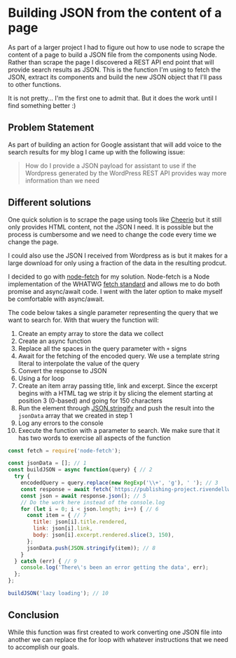 # Building JSON from the content of a page

As part of a larger project I had to figure out how to use node to scrape the content of a page to build a JSON file from the components using Node. Rather than scrape the page I discovered a REST API end point that will provide search results as JSON. This is the function I'm using to fetch the JSON, extract its components and build the new JSON object that I'll pass to other functions.

It is not pretty... I'm the first one to admit that. But it does the work until I find something better :)

## Problem Statement

As part of building an action for Google assistant that will add voice to the search results for my blog I came up with the following issue:

> How do I provide a JSON payload for assistant to use if the Wordpress generated by the WordPress REST API provides way more information than we need

## Different solutions

One quick solution is to scrape the page using tools like [Cheerio](https://www.npmjs.com/package/cheerio) but it still only provides HTML content, not the JSON I need. It is possible but the process is cumbersome and we need to change the code every time we change the page.

I could also use the JSON I received from Wordpress as is  but it makes for a large download for only using a fraction of the data in the resulting prodcut.

I decided to go with [node-fetch](https://github.com/bitinn/node-fetch) for my solution. Node-fetch is a Node implementation of the WHATWG [fetch standard](https://github.com/whatwg/fetch) and allows me to do both promise and async/await code. I went with the later option to make myself be comfortable with async/await.

The code below takes a single parameter representing the query that we want to search for. With that wuery the function will:

1. Create an empty array to store the data we collect
1. Create an async function
1. Replace all the spaces in the query parameter with `+` signs
1. Await for the fetching of the encoded query. We use a template string literal to interpolate the value of the query
1. Convert the response to JSON
1. Using a for loop
1. Create an item array passing title, link and excerpt. Since the excerpt begins with a HTML tag we strip it by slicing the element starting at position 3 (0-based) and going for 150 characters
1. Run the element through [JSON.stringify](https://developer.mozilla.org/en-US/docs/Web/JavaScript/Reference/Global_Objects/JSON/stringify) and push the result into the `jsonData` array that we created in step 1
1. Log any errors to the console
1. Execute the function with a parameter to search. We make sure that it has two words to exercise all aspects of the function

```js
const fetch = require('node-fetch');

const jsonData = []; // 1
const buildJSON = async function(query) { // 2
  try {
    encodedQuery = query.replace(new RegExp('\\+', 'g'), ' '); // 3
    const response = await fetch(`https://publishing-project.rivendellweb.net/wp-json/wp/v2/posts?search=${encodedQuery}`); // 4
    const json = await response.json(); // 5
    // Do the work here instead of the console.log
    for (let i = 0; i < json.length; i++) { // 6
      const item = { // 7
        title: json[i].title.rendered,
        link: json[i].link,
        body: json[i].excerpt.rendered.slice(3, 150),
      };
      jsonData.push(JSON.stringify(item)); // 8
    }
  } catch (err) { // 9
    console.log('There\'s been an error getting the data', err);
  };
};

buildJSON('lazy loading'); // 10
```

## Conclusion

While this function was first created to work converting one JSON file into another we can replace the for loop with whatever instructions that we need to accomplish our goals.
